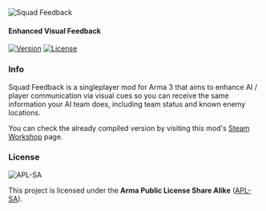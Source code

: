 ![Squad Feedback](https://i.imgur.com/xlKmw4s.png)
#### Enhanced Visual Feedback
[![Version](https://img.shields.io/badge/Version-2.0-green)](https://github.com/kenoxite/SQFB/releases/latest)
[![License](https://img.shields.io/badge/License-APL--SA-lightgrey)](https://github.com/kenoxite/SQFB/blob/master/LICENSE)

### Info

Squad Feedback  is a singleplayer mod for Arma 3 that aims to enhance AI / player communication via visual cues so you can receive the same information your AI team does, including team status and known enemy locations.

You can check the already compiled version by visiting this mod's [Steam Workshop](https://steamcommunity.com/sharedfiles/filedetails/?id=2605644817) page.

### License
![APL-SA](https://i.imgur.com/VgZW2Qa.png)

This project is licensed under the **Arma Public License Share Alike** ([APL-SA](../master/LICENSE)).
